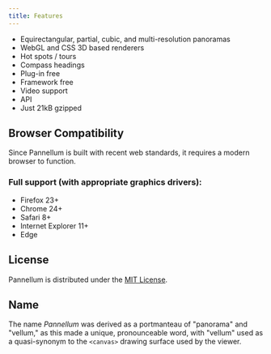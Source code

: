 ```yaml
---
title: Features
---
```


* Equirectangular, partial, cubic, and multi-resolution panoramas
* WebGL and CSS 3D based renderers
* Hot spots / tours
* Compass headings
* Plug-in free
* Framework free
* Video support
* API
* Just 21kB gzipped

## Browser Compatibility

Since Pannellum is built with recent web standards, it requires a modern
browser to function.

### Full support (with appropriate graphics drivers):

* Firefox 23+
* Chrome 24+
* Safari 8+
* Internet Explorer 11+
* Edge

## License

Pannellum is distributed under the
[MIT License](https://github.com/mpetroff/pannellum/blob/master/COPYING).

## Name

The name _Pannellum_ was derived as a portmanteau of "panorama" and "vellum,"
as this made a unique, pronounceable word, with "vellum" used as a
quasi-synonym to the `<canvas>` drawing surface used by the viewer.
